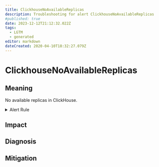 ```yaml
---
title: ClickhouseNoAvailableReplicas
description: Troubleshooting for alert ClickhouseNoAvailableReplicas
#published: true
date: 2023-12-12T21:12:32.022Z
tags: 
  - LGTM
  - generated
editor: markdown
dateCreated: 2020-04-10T18:32:27.079Z
---
```


# ClickhouseNoAvailableReplicas

## Meaning
[//]: # "Short paragraph that explains what the alert means"
No available replicas in ClickHouse.

<details>
  <summary>Alert Rule</summary>

{{% rule "clickhouse/clickhouse-internal.yml" "ClickhouseNoAvailableReplicas" %}}

{{% comment %}}

```yaml
alert: ClickhouseNoAvailableReplicas
expr: ClickHouseErrorMetric_NO_AVAILABLE_REPLICA == 1
for: 0m
labels:
    severity: critical
annotations:
    summary: ClickHouse No Available Replicas (instance {{ $labels.instance }})
    description: |-
        No available replicas in ClickHouse.
          VALUE = {{ $value }}
          LABELS = {{ $labels }}
    runbook: https://github.com/srerun/prometheus-alerts/blob/main/content/runbooks/clickhouse-internal/ClickhouseNoAvailableReplicas.md

```

{{% /comment %}}

</details>


## Impact
[//]: # "What could / will happen if the alert is not addressed"



## Diagnosis
[//]: # "Steps to take to identify the cause of the problem"



## Mitigation
[//]: # "The steps necessary to resolve the alert"
